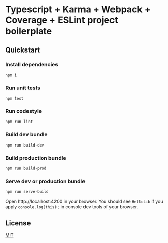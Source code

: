 #  Typescript + Karma + Webpack + Coverage + ESLint project boilerplate

## Quickstart

### Install dependencies
```
npm i
```

### Run unit tests
```
npm test
```

### Run codestyle
```
npm run lint
```

### Build dev bundle
```
npm run build-dev
```

### Build production bundle
```
npm run build-prod
```

### Serve dev or production bundle
```
npm run serve-build
```
Open http://localhost:4200 in your browser. You should see `HelloLib` if you apply `console.log(this);` in console dev tools of your browser.

## License

[MIT](/LICENSE)
